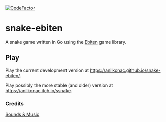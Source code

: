 [![CodeFactor](https://www.codefactor.io/repository/github/anilkonac/snake-ebiten/badge/main)](https://www.codefactor.io/repository/github/anilkonac/snake-ebiten/overview/main)
# snake-ebiten
A snake game written in Go using the [Ebiten](https://ebiten.org/) game library.

## Play
Play the current development version at https://anilkonac.github.io/snake-ebiten/.

Play possibly the more stable (and older) version at https://anilkonac.itch.io/ssnake.

### Credits
[Sounds & Music](https://github.com/anilkonac/snake-ebiten/blob/master/game/resources/audio/Credits.md)
